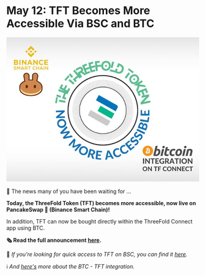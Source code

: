 # May 12: TFT Becomes More Accessible Via BSC and BTC

![](img/tft_more_accessible.jpg)

🥁 The news many of you have been waiting for ...

**Today, the ThreeFold Token (TFT) becomes more accessible, now live on PancakeSwap 🥞 (Binance Smart Chain)!**

In addition, TFT can now be bought directly within the ThreeFold Connect app using BTC.

**🗞 Read the full announcement [here](https://threefold.io/news/post/tft_bsc_btc/).**

👀 *If you’re looking for quick access to TFT on BSC, you can find it [here](https://exchange.pancakeswap.finance/#/swap?outputCurrency=0x8f0fb159380176d324542b3a7933f0c2fd0c2bbf).*

ℹ️ *And [here's](https://library.threefold.me/#/threefold__threefold_connect_btc) more about the BTC - TFT integration.*